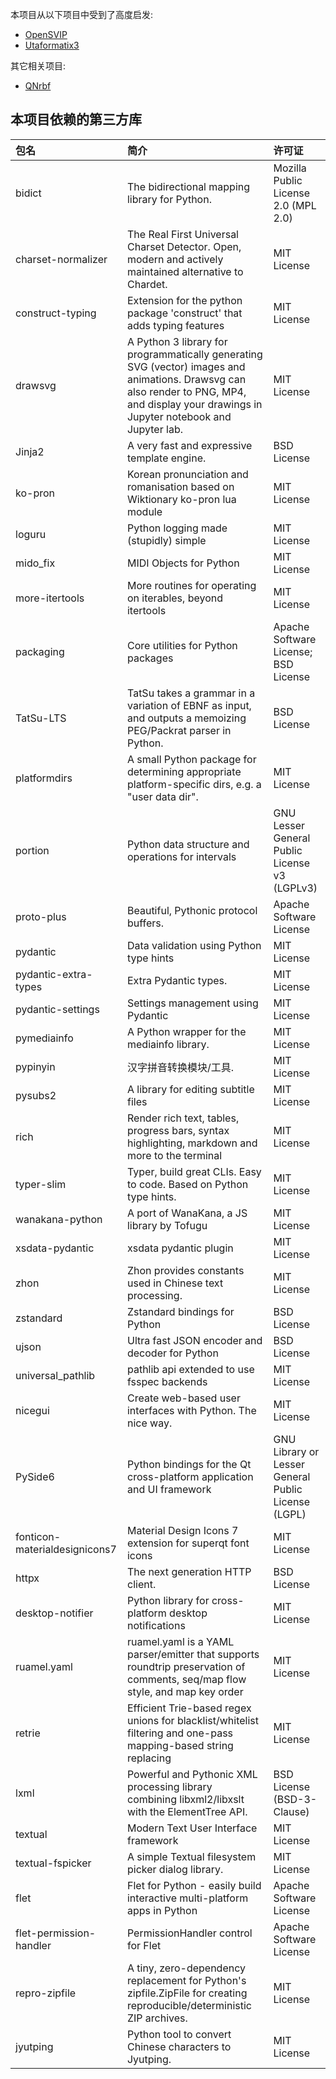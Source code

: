 本项目从以下项目中受到了高度启发:

- [OpenSVIP](https://github.com/yqzhishen/opensvip)
- [Utaformatix3](https://github.com/sdercolin/utaformatix3)

其它相关项目:

- [QNrbf](https://github.com/SineStriker/QNrbf)

## 本项目依赖的第三方库

| 包名                          | 简介                                                                                                                                                                                       | 许可证                                              |
| :---------------------------- | :----------------------------------------------------------------------------------------------------------------------------------------------------------------------------------------- | :-------------------------------------------------- |
| bidict                        | The bidirectional mapping library for Python.                                                                                                                                              | Mozilla Public License 2.0 (MPL 2.0)                |
| charset-normalizer            | The Real First Universal Charset Detector. Open, modern and actively maintained alternative to Chardet.                                                                                    | MIT License                                         |
| construct-typing              | Extension for the python package 'construct' that adds typing features                                                                                                                     | MIT License                                         |
| drawsvg                       | A Python 3 library for programmatically generating SVG (vector) images and animations. Drawsvg can also render to PNG, MP4, and display your drawings in Jupyter notebook and Jupyter lab. | MIT License                                         |
| Jinja2                        | A very fast and expressive template engine.                                                                                                                                                | BSD License                                         |
| ko-pron                       | Korean pronunciation and romanisation based on Wiktionary ko-pron lua module                                                                                                               | MIT License                                         |
| loguru                        | Python logging made (stupidly) simple                                                                                                                                                      | MIT License                                         |
| mido_fix                      | MIDI Objects for Python                                                                                                                                                                    | MIT License                                         |
| more-itertools                | More routines for operating on iterables, beyond itertools                                                                                                                                 | MIT License                                         |
| packaging                     | Core utilities for Python packages                                                                                                                                                         | Apache Software License; BSD License                |
| TatSu-LTS                     | TatSu takes a grammar in a variation of EBNF as input, and outputs a memoizing PEG/Packrat parser in Python.                                                                               | BSD License                                         |
| platformdirs                  | A small Python package for determining appropriate platform-specific dirs, e.g. a "user data dir".                                                                                         | MIT License                                         |
| portion                       | Python data structure and operations for intervals                                                                                                                                         | GNU Lesser General Public License v3 (LGPLv3)       |
| proto-plus                    | Beautiful, Pythonic protocol buffers.                                                                                                                                                      | Apache Software License                             |
| pydantic                      | Data validation using Python type hints                                                                                                                                                    | MIT License                                         |
| pydantic-extra-types          | Extra Pydantic types.                                                                                                                                                                      | MIT License                                         |
| pydantic-settings             | Settings management using Pydantic                                                                                                                                                         | MIT License                                         |
| pymediainfo                   | A Python wrapper for the mediainfo library.                                                                                                                                                | MIT License                                         |
| pypinyin                      | 汉字拼音转换模块/工具.                                                                                                                                                                     | MIT License                                         |
| pysubs2                       | A library for editing subtitle files                                                                                                                                                       | MIT License                                         |
| rich                          | Render rich text, tables, progress bars, syntax highlighting, markdown and more to the terminal                                                                                            | MIT License                                         |
| typer-slim                    | Typer, build great CLIs. Easy to code. Based on Python type hints.                                                                                                                         | MIT License                                         |
| wanakana-python               | A port of WanaKana, a JS library by Tofugu                                                                                                                                                 | MIT License                                         |
| xsdata-pydantic               | xsdata pydantic plugin                                                                                                                                                                     | MIT License                                         |
| zhon                          | Zhon provides constants used in Chinese text processing.                                                                                                                                   | MIT License                                         |
| zstandard                     | Zstandard bindings for Python                                                                                                                                                              | BSD License                                         |
| ujson                         | Ultra fast JSON encoder and decoder for Python                                                                                                                                             | BSD License                                         |
| universal_pathlib             | pathlib api extended to use fsspec backends                                                                                                                                                | MIT License                                         |
| nicegui                       | Create web-based user interfaces with Python. The nice way.                                                                                                                                | MIT License                                         |
| PySide6                       | Python bindings for the Qt cross-platform application and UI framework                                                                                                                     | GNU Library or Lesser General Public License (LGPL) |
| fonticon-materialdesignicons7 | Material Design Icons 7 extension for superqt font icons                                                                                                                                   | MIT License                                         |
| httpx                         | The next generation HTTP client.                                                                                                                                                           | BSD License                                         |
| desktop-notifier              | Python library for cross-platform desktop notifications                                                                                                                                    | MIT License                                         |
| ruamel.yaml                   | ruamel.yaml is a YAML parser/emitter that supports roundtrip preservation of comments, seq/map flow style, and map key order                                                               | MIT License                                         |
| retrie                        | Efficient Trie-based regex unions for blacklist/whitelist filtering and one-pass mapping-based string replacing                                                                            | MIT License                                         |
| lxml                          | Powerful and Pythonic XML processing library combining libxml2/libxslt with the ElementTree API.                                                                                           | BSD License (BSD-3-Clause)                          |
| textual                       | Modern Text User Interface framework                                                                                                                                                       | MIT License                                         |
| textual-fspicker              | A simple Textual filesystem picker dialog library.                                                                                                                                         | MIT License                                         |
| flet                          | Flet for Python - easily build interactive multi-platform apps in Python                                                                                                                   | Apache Software License                             |
| flet-permission-handler       | PermissionHandler control for Flet                                                                                                                                                         | Apache Software License                             |
| repro-zipfile                 | A tiny, zero-dependency replacement for Python's zipfile.ZipFile for creating reproducible/deterministic ZIP archives.                                                                     | MIT License                                         |
| jyutping                      | Python tool to convert Chinese characters to Jyutping.                                                                                                                                     | MIT License                                         |
